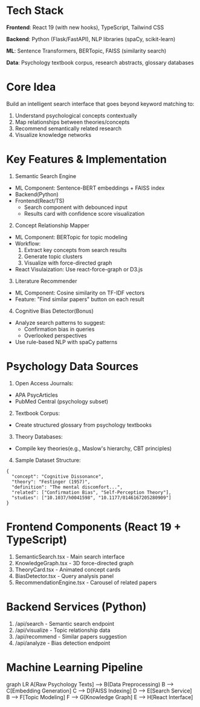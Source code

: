 # Tech Stack #
**Frontend**: React 19 (with new hooks), TypeScript, Tailwind CSS

**Backend**: Python (Flask/FastAPI), NLP libraries (spaCy, scikit-learn)

**ML**: Sentence Transformers, BERTopic, FAISS (similarity search)

**Data**: Psychology textbook corpus, research abstracts, glossary databases


# Core Idea #
Build an intelligent search interface that goes beyond keyword matching to:
1) Understand psychological concepts contextually
2) Map relationships between theories/concepts
3) Recommend semantically related research
4) Visualize knowledge networks


# Key Features & Implementation #
1) Semantic Search Engine
  - ML Component: Sentence-BERT embeddings + FAISS index
  - Backend(Python)
  - Frontend(React/TS)
    - Search component with debounced input
    - Results card with confidence score visualization
2) Concept Relationship Mapper
  - ML Component: BERTopic for topic modeling
  - Workflow:
    1) Extract key concepts from search results
    2) Generate topic clusters
    3) Visualize with force-directed graph
  - React Visulaization: Use react-force-graph or D3.js
3) Literature Recommender
  - ML Component: Cosine similarity on TF-IDF vectors
  - Feature: "Find similar papers" button on each result
4) Cognitive Bias Detector(Bonus)
  - Analyze search patterns to suggest:
    - Confirmation bias in queries
    - Overlooked perspectives
  - Use rule-based NLP with spaCy patterns


# Psychology Data Sources #
1) Open Access Journals:
  - APA PsycArticles
  - PubMed Central (psychology subset)
2) Textbook Corpus:
  - Create structured glossary from psychology textbooks
3) Theory Databases:
  - Compile key theories(e.g., Maslow's hierarchy, CBT principles)
4) Sample Dataset Structure:
  ```
  {
    "concept": "Cognitive Dissonance",
    "theory": "Festinger (1957)",
    "definition": "The mental discomfort...",
    "related": ["Confirmation Bias", "Self-Perception Theory"],
    "studies": ["10.1037/h0041598", "10.1177/0146167205280909"]
  }
  ```


# Frontend Components (React 19 + TypeScript) #
1) SemanticSearch.tsx - Main search interface
2) KnowledgeGraph.tsx - 3D force-directed graph
3) TheoryCard.tsx - Animated concept cards
4) BiasDetector.tsx - Query analysis panel
5) RecommendationEngine.tsx - Carousel of related papers


# Backend Services (Python) #
1) /api/search - Semantic search endpoint
2) /api/visualize - Topic relationship data
3) /api/recommend - Similar papers suggestion
4) /api/analyze - Bias detection endpoint


# Machine Learning Pipeline #
graph LR
A[Raw Psychology Texts] --> B(Data Preprocessing)
B --> C[Embedding Generation]
C --> D[FAISS Indexing]
D --> E[Search Service]
B --> F[Topic Modeling]
F --> G[Knowledge Graph]
E --> H[React Interface]
